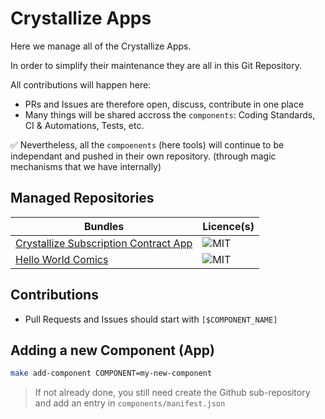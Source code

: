 # Crystallize Apps

Here we manage all of the Crystallize Apps.

In order to simplify their maintenance they are all in this Git Repository.

All contributions will happen here:

-   PRs and Issues are therefore open, discuss, contribute in one place
-   Many things will be shared accross the `components`: Coding Standards, CI & Automations, Tests, etc.

✅ Nevertheless, all the `compoenents` (here tools) will continue to be independant and pushed in their own repository. (through magic mechanisms that we have internally)

## Managed Repositories

| Bundles                                                                                                          | Licence(s) |
| ---------------------------------------------------------------------------------------------------------------- | ---------- |
| [Crystallize Subscription Contract App](https://github.com/CrystallizeAPI/crystallize-subscription-contract-app) | ![MIT]     |
| [Hello World Comics](https://github.com/CrystallizeAPI/export-serverless-function)                               | ![MIT]     |

## Contributions

-   Pull Requests and Issues should start with `[$COMPONENT_NAME]`

## Adding a new Component (App)

```bash
make add-component COMPONENT=my-new-component
```

> If not already done, you still need create the Github sub-repository and add an entry in `components/manifest.json`

[mit]: https://img.shields.io/badge/license-MIT-green?style=flat-square&labelColor=black
